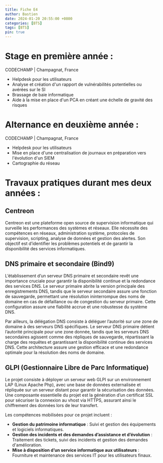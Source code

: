 ```yaml
---
title: Fiche E4
author: Bastien
date: 2024-01-20 20:55:00 +0800
categories: [BTS]
tags: [BTS]
pin: true
--- 
```

# Stage en première année :

CODECHAMP | Champagnat, France

- Helpdesk pour les utilisateurs
- Analyse et création d'un rapport de vulnérabilités potentielles ou avérées sur le SI
- Brassage de baie informatique
- Aide à la mise en place d'un PCA en créant une échelle de gravité des risques

# Alternance en deuxième année : 

CODECHAMP | Champagnat, France

- Helpdesk pour les utilisateurs
- Mise en place d'une centralisation de journaux en préparation vers l'évolution d'un SIEM
- Cartographie du réseau

# Travaux pratiques durant mes deux années : 

## Centreon

Centreon est une plateforme open source de supervision informatique qui surveille les performances des systèmes et réseaux. Elle nécessite des compétences en réseaux, administration système, protocoles de supervision, scripting, analyse de données et gestion des alertes. Son objectif est d’identifier les problèmes potentiels et de garantir la disponibilité des services informatiques.

## DNS primaire et secondaire (Bind9)

L’établissement d’un serveur DNS primaire et secondaire revêt une importance cruciale pour garantir la disponibilité continue et la redondance des services DNS. Le serveur primaire abrite la version principale des enregistrements DNS, tandis que le serveur secondaire assure une fonction de sauvegarde, permettant une résolution ininterrompue des noms de domaine en cas de défaillance ou de congestion du serveur primaire. Cette configuration assure une fiabilité accrue et une robustesse du système DNS.

Par ailleurs, la délégation DNS consiste à déléguer l’autorité sur une zone de domaine à des serveurs DNS spécifiques. Le serveur DNS primaire détient l’autorité principale pour une zone donnée, tandis que les serveurs DNS secondaires agissent comme des répliques de sauvegarde, répartissant la charge des requêtes et garantissant la disponibilité continue des services DNS. Cette architecture assure une gestion efficace et une redondance optimale pour la résolution des noms de domaine.

## GLPI (Gestionnaire Libre de Parc Informatique)

Le projet consiste à déployer un serveur web GLPI sur un environnement LAP (Linux Apache Php), avec une base de données externalisée et répliquée sur un serveur distant pour garantir la sécurisation des données. Une composante essentielle du projet est la génération d’un certificat SSL pour sécuriser la connexion au vhost via HTTPS, assurant ainsi le chiffrement des données lors de leur transfert.

Les compétences mobilisées pour ce projet incluent :

- **Gestion du patrimoine informatique** : Suivi et gestion des équipements et logiciels informatiques.
- **Gestion des incidents et des demandes d’assistance et d’évolution** : Traitement des tickets, suivi des incidents et gestion des demandes d'amélioration.
- **Mise à disposition d’un service informatique aux utilisateurs** : Fourniture et maintenance des services IT pour les utilisateurs finaux.
